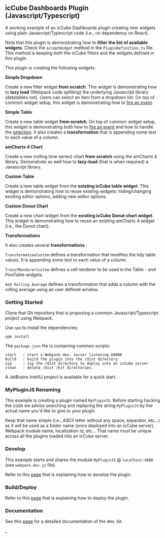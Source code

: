 ## icCube Dashboards Plugin (Javascript/Typescript)

A working example of an icCube Dashboards plugin creating new widgets using plain Javascript/Typescript code
(i.e., no dependency on React).

Note that this plugin is demonstrating how to **filter the list of available widgets**. Check the `acceptWidget`
method in the `PluginDefinition.ts` file. This method is keeping both the icCube filters and the widgets defined
in this plugin.

This plugin is creating the following widgets:

**Simple Dropdown**

Create a new filter widget **from scratch**. This widget is demonstrating how to **lazy load** (Webpack code splitting)
the underlying Javascript library (datatables.net). Users can select an item from a dropdown list. On top of common
widget setup, this widget is demonstrating how
to [fire an event](https://github.com/ic3-software/ic3-reporting-api/blob/main/doc/plugin/Events.md).

**Simple Table**

Create a new table widget **from scratch**. On top of common widget setup, this widget is demonstrating both how to
[fire an event](https://github.com/ic3-software/ic3-reporting-api/blob/main/doc/plugin/Events.md) and how to handle
the [selection](https://github.com/ic3-software/ic3-reporting-api/blob/main/doc/plugin/Interactions.md). It also creates
a **transformation** that is appending some text to each value of a column.

**amCharts 4 Chart**

Create a new (rolling time series) chart **from scratch** using the amCharts 4 library. Demonstrate as well
how to **lazy-load** (that is when required) a Javascript library.

**Custom Table**

Create a new table widget from the **existing icCube table widget**. This widget is demonstrating how to reuse existing
widgets: hiding/changing existing editor options, adding new editor options.

**Custom Donut Chart**

Create a new chart widget from the **existing icCube Donut chart widget**. This widget is demonstrating how to reuse an
existing amCharts 4 widget (i.e., the Donut chart).

**Transformations**

It also creates several **transformations** :

`TransformationCustom` defines a transformation that modifies the tidy table values. It is appending some text to
each value of a column.

`TransfRendererCustom` defines a cell renderer to be used in the Table - and PivoTable widgets.

`Add Rolling Average` defines a transformation that adds a column with the rolling average using an user defined
window.

### Getting Started

Clone that Git repository that is proposing a common Javascript/Typescript project using Webpack.

Use `npm` to install the dependencies:

    npm install

The `package.json` file is containing common scripts:

    start   : start a Webpack dev. server listening @4000 
    build   : build the plugin into the /dist directory
    zip     : zip the /dist directory to deploy into an icCube server
    clean   : delete /dist /kit directories.

A JetBrains IntelliJ project is available for a quick start.

### MyPluginJS Renaming

This example is creating a plugin named `MyPluginJS`. Before starting hacking the code we advise searching and replacing
the string `MyPluginJS` by the actual name you'd like to give to your plugin.

Keep that name simple (i.e., ASCII letter without any space, separator, etc...) as it will be used as a folder name
(once deployed into an icCube server), Webpack module name, localization id, etc... That name must be unique across all
the plugins loaded into an icCube server.

### Develop

This example starts and shares the module `MyPluginJS` @ `localhost:4000` (see `webpack.dev.js` file).

Refer to this [page](https://github.com/ic3-software/ic3-reporting-api/blob/main/doc/Develop.md)
that is explaining how to develop the plugin.

### Build/Deploy

Refer to this [page](https://github.com/ic3-software/ic3-reporting-api/blob/main/doc/Deploy.md)
that is explaining how to deploy the plugin.

### Documentation

See this [page](https://github.com/ic3-software/ic3-reporting-api/blob/main/doc/Overview.md)
for a detailed documentation of the dev. kit.

_
